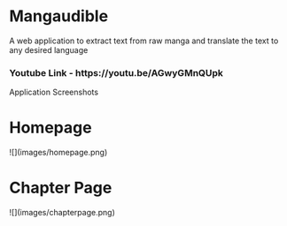 # Mangaudible
A web application to extract text from raw manga and translate the text to any desired language

<h3> Youtube Link - https://youtu.be/AGwyGMnQUpk</h3>
Application Screenshots
<br>
<h1> Homepage </h1>
![](images/homepage.png)
<br>
<h1>Chapter Page </h1>
![](images/chapterpage.png)
<!-- <br>
<h1>Category Page </h1>
![](images/categorypage.png)
<br>
<h1> Manga Page </h1>
![](images/mangapage.png)
<br>
<h1> Text Detection and translation</h1>
![](images/Retrieval.png) -->
 
